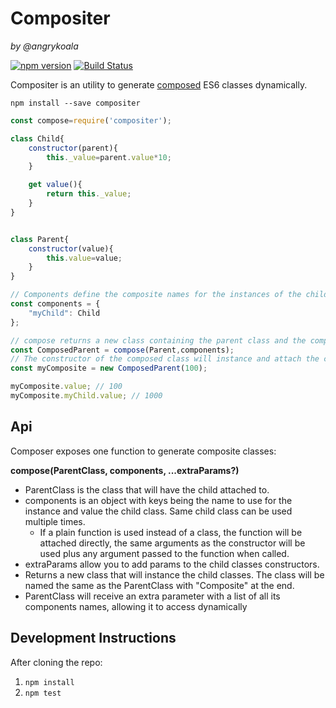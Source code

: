 Compositer
==========
_by @angrykoala_

[![npm version](https://badge.fury.io/js/compositer.svg)](https://badge.fury.io/js/compositer)
[![Build Status](https://travis-ci.org/angrykoala/compositer.svg?branch=master)](https://travis-ci.org/angrykoala/compositer)

Compositer is an utility to generate [composed](https://en.wikipedia.org/wiki/Composition_over_inheritance) ES6 classes dynamically.

`npm install --save compositer`

```js
const compose=require('compositer');

class Child{
    constructor(parent){
        this._value=parent.value*10;
    }

    get value(){
        return this._value;
    }
}


class Parent{
    constructor(value){
        this.value=value;
    }
}

// Components define the composite names for the instances of the child classes
const components = {
    "myChild": Child
};

// compose returns a new class containing the parent class and the composed sub classes
const ComposedParent = compose(Parent,components);
// The constructor of the composed class will instance and attach the child classes to getters
const myComposite = new ComposedParent(100);

myComposite.value; // 100
myComposite.myChild.value; // 1000
```


## Api

Composer exposes one function to generate composite classes:

**compose(ParentClass, components, ...extraParams?)**    
* ParentClass is the class that will have the child attached to.
* components is an object with keys being the name to use for the instance and value the child class. Same child class can be used multiple times.
    * If a plain function is used instead of a class, the function will be attached directly, the same arguments as the constructor will be used plus any argument passed to the function when called.
* extraParams allow you to add params to the child classes constructors.
* Returns a new class that will instance the child classes. The class will be named the same as the ParentClass with "Composite" at the end.
* ParentClass will receive an extra parameter with a list of all its components names, allowing it to access dynamically

## Development Instructions
After cloning the repo:

1. `npm install`
2. `npm test`

